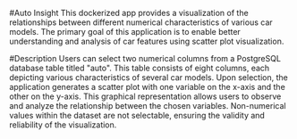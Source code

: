 #Auto Insight
This dockerized app provides a visualization of the relationships between different numerical characteristics of various car models. The primary goal of this application is to enable better understanding and analysis of car features using scatter plot visualization.

#Description
Users can select two numerical columns from a PostgreSQL database table titled "auto". This table consists of eight columns, each depicting various characteristics of several car models. Upon selection, the application generates a scatter plot with one variable on the x-axis and the other on the y-axis. This graphical representation allows users to observe and analyze the relationship between the chosen variables. Non-numerical values within the dataset are not selectable, ensuring the validity and reliability of the visualization.
